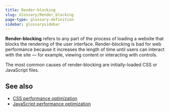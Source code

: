 ```yaml
---
title: Render-blocking
slug: Glossary/Render_blocking
page-type: glossary-definition
sidebar: glossarysidebar
---
```


**Render-blocking** refers to any part of the process of loading a website that blocks the rendering of the user interface. Render-blocking is bad for web performance because it increases the length of time until users can interact with the site — for example, viewing content or interacting with controls.

The most common causes of render-blocking are initially-loaded CSS or JavaScript files.

## See also

- [CSS performance optimization](/en-US/docs/Learn_web_development/Extensions/Performance/CSS)
- [JavaScript performance optimization](/en-US/docs/Learn_web_development/Extensions/Performance/JavaScript)

